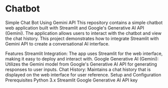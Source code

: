 # Chatbot
Simple Chat Bot Using Gemini API
This repository contains a simple chatbot web application built with Streamlit and Google's Generative AI API (Gemini). The application allows users to interact with the chatbot and view the chat history. This project demonstrates how to integrate Streamlit with Gemini API to create a conversational AI interface.

Features
Streamlit Integration: The app uses Streamlit for the web interface, making it easy to deploy and interact with.
Google Generative AI (Gemini): Utilizes the Gemini model from Google's Generative AI API for generating responses to user inputs.
Chat History: Maintains a chat history that is displayed on the web interface for user reference.
Setup and Configuration
Prerequisites
Python 3.x
Streamlit
Google Generative AI API key
